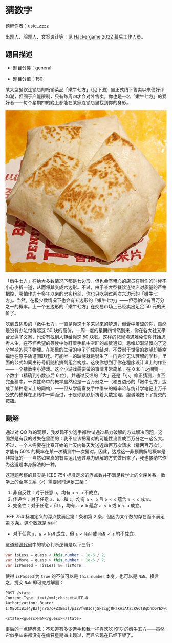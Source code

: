 # 猜数字

题解作者：[ustc_zzzz](https://github.com/ustc-zzzz)

出题人、验题人、文案设计等：见 [Hackergame 2022 幕后工作人员](https://hack.lug.ustc.edu.cn/credits/)。

## 题目描述

- 题目分类：general

- 题目分值：150

某大型餐饮连锁店的畅销菜品「嫩牛七方」（见下图）自正式线下售卖以来便好评如潮，但囿于产能限制，只有每周四才会对外售卖。你也是一名「嫩牛七方」的爱好者——每个星期四的晚上都能在某家连锁店里找到你的身影。

![一张嫩牛七方的照片](src/image.png)

「嫩牛七方」在绝大多数情况下都是七边形，但也会有粗心的店员在制作的时候不小心少折一道，从而将其变成六边形。不过，由于某大型餐饮连锁店对质量的严格把控，哪怕作为十多年以来的忠实粉丝，你也只吃到过两次六边形的「嫩牛七方」。当然，在极少数情况下也会有五边形的「嫩牛七方」——但恐怕仅有百万分之一的概率。上一个五边形的「嫩牛七方」在交易市场上已经卖出足足 50 元的天价了。

吃到五边形的「嫩牛七方」一直是你这十多来以来的梦想，但囊中羞涩的你，自然是没有办法付得起这 50 块的高价。一周一度的星期四悄然到来，你在各大社交平台发遍了文案，也没有找到人转给你这 50 块钱。这样的悲惨境遇难免使你开始思考人生，在不怀希望的等候中你盯着手机中空旷的点赞通知，思绪却渐渐飘向了这个学期的原子物理。在那里的生活的电子们成群结对，不受制于世俗的欲望却能幸福地在原子轨道间跃迁。可能唯一的缺憾就是诞生了一门完全无法理解的学科，里面的公式如同由符号们随机排列组合构成。这使你想到了你在程序设计课上的作业——一个猜数字小游戏。这个小游戏需要做的事情非常简单：在 0 和 1 之间猜一个数字（精确到小数点后 6 位），并通过反馈的「大」还是「小」修正猜测，直至完全猜中。一次性命中的概率显然也是一百万分之一（和五边形的「嫩牛七方」达成了某种意义上的同构）——但从学霸室友手中借来的概率论与统计学笔记上万千公式的模样在思绪中一瞬而过，于是你默默祈祷着大数定理，虔诚地按下了提交的按钮。

## 题解

通过对 QQ 群的观察，我发现不少选手都尝试通过暴力破解的方式解决问题。这固然是有我的过失在里面的：我不应该把猜对的可能性设置成百万分之一这么大。不过，一个人需要在比赛开始的七天内每天发送近四百万次请求（猜两百万次），才能有 50% 的概率在某一次猜测中一次猜对。因此，达成这一非预期解的概率是非常低的——当然如果真的有幸运儿通过暴力破解的方式做出来了，我也接纳它作为这道题本身解法的一种。

这道题考察的其实是 IEEE 754 标准定义的浮点数并不满足数学上的全序关系。数学上的全序关系（`<`）需要同时满足三条：

1. 非自反性：对于任意 `a`，均有 `a < a` 不成立。
2. 传递性：对于任意 `a`、`b`、和 `c`，均有 `a < b` 且 `b < c` 蕴含 `a < c` 成立。
3. 完全性：对于任意 `a` 和 `b`，均有 `a ≠ b` 蕴含 `a < b` 或 `b < a` 成立。

IEEE 754 标准定义的浮点数满足第 1 条和第 2 条，但因为某个数的存在而不满足第 3 条。这个数就是 `NaN`：

- 对于任意 `a`，`a ≠ NaN` 成立，但 `a < NaN` 或 `NaN < a` 均不成立。

这道题[源代码](src/GuessNumber.java)中的核心判断逻辑是以下三行：

```java
var isLess = guess < this.number - 1e-6 / 2;
var isMore = guess > this.number + 1e-6 / 2;
var isPassed = !isLess && !isMore;
```

使得 `isPassed` 为 `true` 的不仅可以是 `this.number` 本身，也可以是 `NaN`。换言之，提交 `NaN` 即可完成解题：

```http
POST /state
Content-Type: text/xml;charset=UTF-8
Authorization: Bearer 1:MEQCIBxs4yBzfjnYS/o+Z3Bm3lJpIZVfvB1dsjSkzcgj8PakAiAtZcKG6tBqDhbOYEXwigMCd6bUBJe7P9KlIr6dxDPu4A==

<state><guess>NaN</guess></state>
```

事后的一点碎碎念：不知道有多少选手和我一样喜欢吃 KFC 的嫩牛五方——虽然它似乎从来都没有在疯狂星期四出现过，而且它现在已经下架了。
